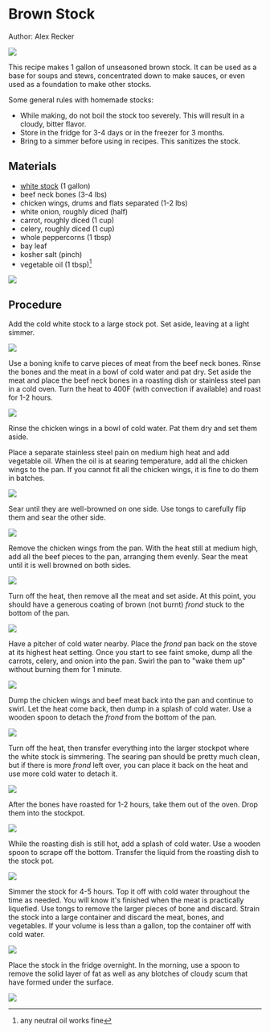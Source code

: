 # Brown Stock

Author: Alex Recker

![](../images/brown-stock.jpg)

This recipe makes 1 gallon of unseasoned brown stock.  It can be used as a base for soups and stews, concentrated down to make sauces, or even used as a foundation to make other stocks.

Some general rules with homemade stocks:

- While making, do not boil the stock too severely.  This will result in a cloudy, bitter flavor.
- Store in the fridge for 3-4 days or in the freezer for 3 months.
- Bring to a simmer before using in recipes.  This sanitizes the stock.

## Materials

- [white stock](./white-stock.md) (1 gallon)
- beef neck bones (3-4 lbs)
- chicken wings, drums and flats separated  (1-2 lbs)
- white onion, roughly diced (half)
- carrot, roughly diced (1 cup)
- celery, roughly diced (1 cup)
- whole peppercorns (1 tbsp)
- bay leaf
- kosher salt (pinch)
- vegetable oil (1 tbsp)[^1]

[^1]: any neutral oil works fine

![](../images/brown-stock-materials.jpg)

## Procedure

Add the cold white stock to a large stock pot.  Set aside, leaving at a light simmer.

![](../images/brown-stock-white-stock.jpg)

Use a boning knife to carve pieces of meat from the beef neck bones.  Rinse the bones and the meat in a bowl of cold water and pat dry.  Set aside the meat and place the beef neck bones in a roasting dish or stainless steel pan in a cold oven.  Turn the heat to 400F (with convection if available) and roast for 1-2 hours.

![](../images/brown-stock-bones.jpg)

Rinse the chicken wings in a bowl of cold water.  Pat them dry and set them aside.

Place a separate stainless steel pain on medium high heat and add vegetable oil.  When the oil is at searing temperature, add all the chicken wings to the pan.  If you cannot fit all the chicken wings, it is fine to do them in batches.

![](../images/brown-stock-chicken-wings-1.jpg)

Sear until they are well-browned on one side.  Use tongs to carefully flip them and sear the other side.

![](../images/brown-stock-chicken-wings-2.jpg)

Remove the chicken wings from the pan.  With the heat still at medium high, add all the beef pieces to the pan, arranging them evenly.  Sear the meat until it is well browned on both sides.

![](../images/brown-stock-meat.jpg)

Turn off the heat, then remove all the meat and set aside.  At this point, you should have a generous coating of brown (not burnt) _frond_ stuck to the bottom of the pan.

![](../images/brown-stock-frond.jpg)

Have a pitcher of cold water nearby.  Place the _frond_ pan back on the stove at its highest heat setting.  Once you start to see faint smoke, dump all the carrots, celery, and onion into the pan.  Swirl the pan to "wake them up" without burning them for 1 minute.

![](../images/brown-stock-veggies.jpg)

Dump the chicken wings and beef meat back into the pan and continue to swirl.  Let the heat come back, then dump in a splash of cold water.  Use a wooden spoon to detach the _frond_ from the bottom of the pan.

![](../images/brown-stock-deglazing.jpg)

Turn off the heat, then transfer everything into the larger stockpot where the white stock is simmering.  The searing pan should be pretty much clean, but if there is more _frond_ left over, you can place it back on the heat and use more cold water to detach it.

![](../images/brown-stock-transfer.jpg)

After the bones have roasted for 1-2 hours, take them out of the oven.  Drop them into the stockpot.

![](../images/brown-stock-bones-done.jpg)

While the roasting dish is still hot, add a splash of cold water.  Use a wooden spoon to scrape off the bottom.  Transfer the liquid from the roasting dish to the stock pot.

![](../images/brown-stock-roasting-dish.jpg)

Simmer the stock for 4-5 hours.  Top it off with cold water throughout the time as needed.  You will know it's finished when the meat is practically liquefied.  Use tongs to remove the larger pieces of bone and discard.  Strain the stock into a large container and discard the meat, bones, and vegetables.  If your volume is less than a gallon, top the container off with cold water.

![](../images/brown-stock-strain.jpg)

Place the stock in the fridge overnight.  In the morning, use a spoon to remove the solid layer of fat as well as any blotches of cloudy scum that have formed under the surface.

![](../images/brown-stock-fat.jpg)
